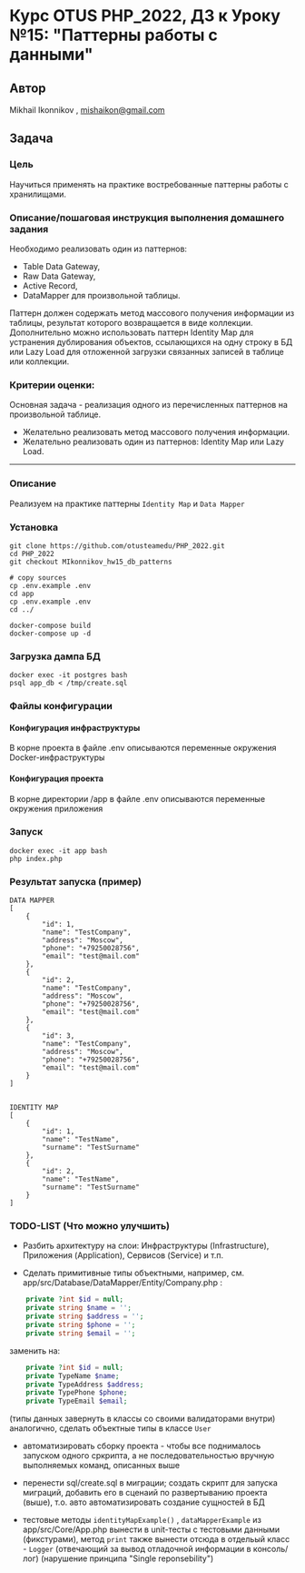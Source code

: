 # Курс OTUS PHP_2022, ДЗ к Уроку №15: "Паттерны работы с данными"

## Автор
Mikhail Ikonnikov , mishaikon@gmail.com

## Задача

### Цель
Научиться применять на практике востребованные паттерны работы с хранилищами.

### Описание/пошаговая инструкция выполнения домашнего задания

Необходимо реализовать один из паттернов: 
- Table Data Gateway, 
- Raw Data Gateway, 
- Active Record, 
- DataMapper 
для произвольной таблицы. 

Паттерн должен содержать метод массового получения информации 
из таблицы, результат которого возвращается в виде коллекции.
Дополнительно можно использовать паттерн Identity Map 
для устранения дублирования объектов, ссылающихся на одну строку 
в БД или Lazy Load для отложенной загрузки связанных записей 
в таблице или коллекции.

### Критерии оценки:
Основная задача - реализация одного из перечисленных паттернов 
на произвольной таблице.
- Желательно реализовать метод массового получения информации.
- Желательно реализовать один из паттернов: 
Identity Map или Lazy Load.

------------------------------------------

### Описание

Реализуем на практике паттерны ``Identity Map`` и ``Data Mapper``

### Установка
``` 
git clone https://github.com/otusteamedu/PHP_2022.git
cd PHP_2022
git checkout MIkonnikov_hw15_db_patterns

# copy sources
cp .env.example .env
cd app
cp .env.example .env
cd ../

docker-compose build
docker-compose up -d
```

### Загрузка дампа БД
```
docker exec -it postgres bash
psql app_db < /tmp/create.sql 
``` 

### Файлы конфигурации

#### Конфигурация инфраструктуры

В корне проекта в файле .env описываются
переменные окружения Docker-инфраструктуры

#### Конфигурация проекта

В корне директории /app в файле .env
описываются переменные окружения приложения

### Запуск
```
docker exec -it app bash
php index.php
```

### Результат запуска (пример)
```
DATA MAPPER
[
    {
        "id": 1,
        "name": "TestCompany",
        "address": "Moscow",
        "phone": "+79250028756",
        "email": "test@mail.com"
    },
    {
        "id": 2,
        "name": "TestCompany",
        "address": "Moscow",
        "phone": "+79250028756",
        "email": "test@mail.com"
    },
    {
        "id": 3,
        "name": "TestCompany",
        "address": "Moscow",
        "phone": "+79250028756",
        "email": "test@mail.com"
    }
]


IDENTITY MAP
[
    {
        "id": 1,
        "name": "TestName",
        "surname": "TestSurname"
    },
    {
        "id": 2,
        "name": "TestName",
        "surname": "TestSurname"
    }
]
```

### TODO-LIST (Что можно улучшить)

- Разбить архитектуру на слои: Инфраструктуры (Infrastructure), Приложения (Application), Сервисов (Service) и т.п.
 
- Сделать примитивные типы объектными, например, см. app/src/Database/DataMapper/Entity/Company.php :
```php
    private ?int $id = null;
    private string $name = '';
    private string $address = '';
    private string $phone = '';
    private string $email = '';
```
заменить на: 
```php
    private ?int $id = null;
    private TypeName $name;
    private TypeAddress $address;
    private TypePhone $phone;
    private TypeEmail $email;
```
(типы данных завернуть в классы со своими валидаторами внутри)
аналогично, сделать объектные типы в классе ``User``

- автоматизировать сборку проекта - чтобы все поднималось запуском одного сркрипта, 
а не последовательностью вручную выполняемых команд, описанных выше

- перенести sql/create.sql в миграции; создать скрипт для запуска миграций,
добавить его в сценаий по развертыванию проекта (выше), т.о. авто автоматизировать создание сущностей в БД

- тестовые методы ``identityMapExample()`` , ``dataMapperExample`` из app/src/Core/App.php вынести в unit-тесты с тестовыми данными (фикстурами),
метод ``print`` также вынести отсюда в отдельый класс - ``Logger`` (отвечающий за вывод отладочной информации в консоль/лог)
(нарушение принципа "Single reponsebility") 
